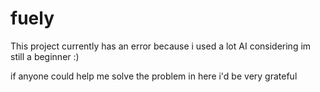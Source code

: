 # fuely

This project currently has an error because i used a lot AI considering im still a beginner :)

if anyone could help me solve the problem in here i'd be very grateful
